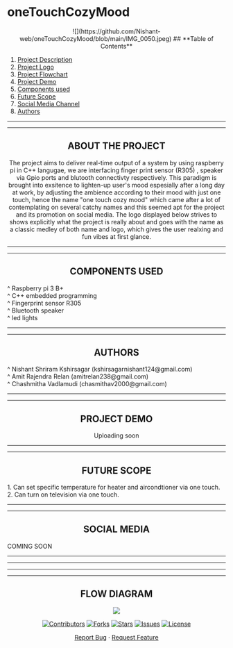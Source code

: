 # oneTouchCozyMood

<div align="center">
 ![](https://github.com/Nishant-web/oneTouchCozyMood/blob/main/IMG_0050.jpeg)
 ## **Table of Contents**
 
 <div align="left">
  
 1. [Project Description](#about-the-project) <br/>
 2. [Project Logo](#project-logo) <br/>
 3. [Project Flowchart](#flow-diagram) <br/>
 4. [Project Demo](#project-demo) <br/>
 5. [Components used](#components-used) <br/>
 6. [Future Scope](#future-scope) <br/>
 7. [Social Media Channel](# ) <br/>
 8. [Authors](#authors) <br/>
 
  <div align="center">
 
   -----
   -----
   
 ## **ABOUT THE PROJECT**
  
  The project aims to deliver real-time output of a system by using raspberry pi in C++ langugae, we are interfacing finger print sensor (R305) , speaker via Gpio ports and blutooth connectivty respectively. This paradigm is brought into exsitence to lighten-up user's mood espesially after a long day at work, by adjusting the ambience according to their mood with just one touch, hence the name "one touch cozy mood" which came after a lot of contemplating on several catchy names and this seemed apt for the project and its promotion on social media. The logo displayed below strives to shows explicitly what the project is really about and goes with the name as a classic medley of both name and logo, which gives the user realxing and fun vibes at first glance. 

 -----
 -----
  ## **COMPONENTS USED**
 
 <div align="left">
 ^ Raspberry pi 3 B+ <br/>
 ^ C++ embedded programming  <br/>
 ^ Fingerprint sensor R305  <br/>
 ^ Bluetooth speaker  <br/>
 ^ led lights <br/>
 
 <div align="center">
  
  -----
  -----
  
  ## **AUTHORS**
  
 <div align="left">
 ^ Nishant Shriram Kshirsagar (kshirsagarnishant124@gmail.com)  <br/>
 ^ Amit Rajendra Relan (amitrelan238@gmail.com)  <br/>
 ^ Chashmitha Vadlamudi (chasmithav2000@gmail.com)  <br/>
 <div align="center">
  
  -----
  -----
## **PROJECT DEMO**  
  Uploading soon
  
  -----
  -----
  
## **FUTURE SCOPE**
  
   <div align="left">
  1. Can set specific temperature for heater and aircondtioner via one touch. <br/>
  2. Can turn on television via one touch.
  
  <div align="center">
  
   -----
   -----
## **SOCIAL MEDIA**
<div align="left">
   COMING SOON
 
   -----
   -----

 
  <div align="center">
   
   -----
   -----
   
## **FLOW DIAGRAM**
   
  ![](https://github.com/Nishant-web/oneTouchCozyMood/blob/main/EB5AA2D1-B228-45EA-9A8C-F5E603E43BAF.jpeg)
  
  
  
  [![Contributors](https://img.shields.io/github/contributors/andretsolkas/oneTouchCozyMood.svg?style=for-the-badge)](https://github.com/andretsolkas/oneTouchCozyMood/graphs/contributors)
  [![Forks](https://img.shields.io/github/forks/andretsolkas/oneTouchCozyMood.svg?style=for-the-badge)](https://github.com/andretsolkas/oneTouchCozyMood/network/members)
  [![Stars](https://img.shields.io/github/stars/andretsolkas/oneTouchCozyMood.svg?style=for-the-badge)](https://github.com/andretsolkas/oneTouchCozyMood/stargazers)
  [![Issues](https://img.shields.io/github/issues/andretsolkas/oneTouchCozyMood.svg?style=for-the-badge)](https://github.com/andretsolkas/oneTouchCozyMood/issues)
  [![License](https://img.shields.io/github/license/andretsolkas/oneTouchCozyMood.svg?style=for-the-badge)](https://github.com/andretsolkas/oneTouchCozyMood/blob/main/LICENSE)
  
</div>

<div align="center">
  
  <a href="https://github.com/andretsolkas/oneTouchCozyMood/issues">Report Bug</a>
  ·
  <a href="https://github.com/andretsolkas/oneTouchCozyMood/issues">Request Feature</a>
  
</div>
